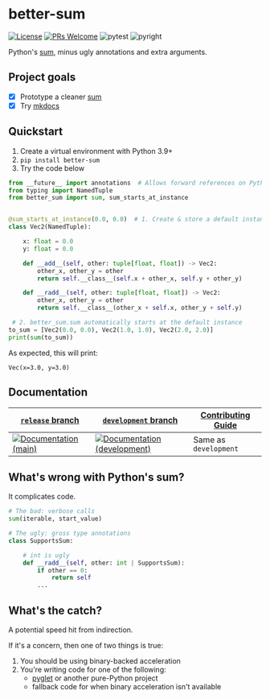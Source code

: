 # better-sum

[![License](https://img.shields.io/badge/License-BSD_2-Clause.svg)](https://opensource.org/licenses/BSD-2-Clause)
[![PRs Welcome](https://img.shields.io/badge/PRs-welcome-brightgreen.svg)](https://makeapullrequest.com)
![pytest](https://github.com/pushfoo/python-better-sum/actions/workflows/pytest.yaml/badge.svg?event=push)
![pyright](https://github.com/pushfoo/python-better-sum/actions/workflows/pyright.yaml/badge.svg?event=push)

[sum]: https://docs.python.org/3/library/functions.html#sum
[mkdocs]: https://www.mkdocs.org/
[typing-extensions]: https://pypi.org/project/typing-extensions/
[decorator]: docs/usage.md#decorator
[class attribute]: docs/usage.md#a-class-attribute

Python's [sum][], minus ugly annotations and extra arguments.

## Project goals

- [x] Prototype a cleaner [sum][]
- [x] Try [mkdocs][]

## Quickstart

1. Create a virtual environment with Python 3.9+
2. `pip install better-sum`
3. Try the code below

```python
from __future__ import annotations  # Allows forward references on Python < 3.11
from typing import NamedTuple
from better_sum import sum, sum_starts_at_instance


@sum_starts_at_instance(0.0, 0.0)  # 1. Create & store a default instance
class Vec2(NamedTuple):

    x: float = 0.0
    y: float = 0.0

    def __add__(self, other: tuple[float, float]) -> Vec2:
        other_x, other_y = other
        return self.__class__(self.x + other_x, self.y + other_y)

    def __radd__(self, other: tuple[float, float]) -> Vec2:
        other_x, other_y = other
        return self.__class__(other_x + self.x, other_y + self.y)

 # 2. better_sum.sum automatically starts at the default instance
to_sum = [Vec2(0.0, 0.0), Vec2(1.0, 1.0), Vec2(2.0, 2.0)]
print(sum(to_sum))
```

As expected, this will print:
```
Vec(x=3.0, y=3.0)
```
[release]: https://better-sum.readthedocs.io/en/latest/
[development-branch]: https://better-sum.readthedocs.io/en/development/
[Contributing]:  https://better-sum.readthedocs.io/en/development/contributing/

## Documentation
| [`release` branch][release]                                                                                                                           | [`development` branch][development-branch]                                                                                                                                    | [Contributing Guide][Contributing] |
|-------------------------------------------------------------------------------------------------------------------------------------------------------|-------------------------------------------------------------------------------------------------------------------------------------------------------------------------------|------------------------------------|
 | [![Documentation (main)](https://readthedocs.org/projects/better-sum/badge/?version=latest)](https://better-sum.readthedocs.io/en/latest/?badge=main) | [![Documentation (development)](https://readthedocs.org/projects/better-sum/badge/?version=development)](https://better-sum.readthedocs.io/en/development/?badge=development) | Same as `development`              |

## What's wrong with Python's sum?

It complicates code.

```python
# The bad: verbose calls
sum(iterable, start_value)

# The ugly: gross type annotations
class SupportsSum:

    # int is ugly
    def __radd__(self, other: int | SupportsSum):
        if other == 0:
            return self
        ...
```

## What's the catch?

[pyglet]: https://pyglet.readthedocs.io/en/latest/

A potential speed hit from indirection.

If it's a concern, then one of two things is true:

1. You should be using binary-backed acceleration
2. You're writing code for one of the following:
   * [pyglet][] or another pure-Python project
   * fallback code for when binary acceleration isn't available
